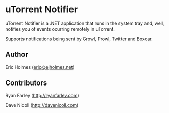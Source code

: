 uTorrent Notifier
=================

uTorrent Notifier is a .NET application that runs in the system tray and, well, notifies you of events ocurring remotely in uTorrent. 

Supports notifications being sent by Growl, Prowl, Twitter and Boxcar.

Author
--
Eric Holmes (eric@ejholmes.net)

Contributors
--
Ryan Farley (http://ryanfarley.com)

Dave Nicoll (http://davenicoll.com)
